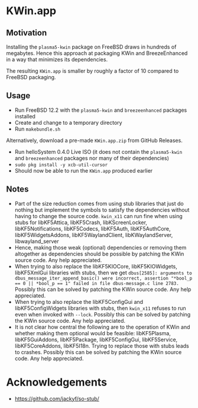 # KWin.app

## Motivation

Installing the `plasma5-kwin` package on FreeBSD draws in hundreds of megabytes. Hence this approach at packaging KWin and BreezeEnhanced in a way that minimizes its dependencies.

The resulting `KWin.app` is smaller by roughly a factor of 10 compared to FreeBSD packaging.

## Usage

* Run FreeBSD 12.2 with the `plasma5-kwin` and `breezeenhanced` packages installed
* Create and change to a temporary directory
* Run `makebundle.sh`

Alternatively, download a pre-made `KWin.app.zip` from GitHub Releases.

* Run helloSystem 0.4.0 Live ISO (it does not contain the `plasma5-kwin` and `breezeenhanced` packages nor many of their dependencies)
* `sudo pkg install -y xcb-util-cursor`
* Should now be able to run the `KWin.app` produced earlier

## Notes

* Part of the size reduction comes from using stub libraries that just do nothing but implement the symbols to satisfy the dependencies without having to change the source code. `kwin_x11` can run fine when using stubs for libKF5Attica, libKF5Crash, libKScreenLocker, libKF5Notifications, libKF5Codecs, libKF5Auth, libKF5AuthCore, libKF5WidgetsAddons, libKF5WaylandClient, libKWaylandServer, libwayland_server
* Hence, making those weak (optional) dependencies or removing them altogether as dependencies should be possible by patching the KWin source code. Any help appreciated.
* When trying to also replace the libKF5KIOCore, libKF5KIOWidgets, libKF5XmlGui libraries with stubs, then we get `dbus[2585]: arguments to dbus_message_iter_append_basic() were incorrect, assertion "*bool_p == 0 || *bool_p == 1" failed in file dbus-message.c line 2783.` Possibly this can be solved by patching the KWin source code. Any help appreciated.
* When trying to also replace the libKF5ConfigGui and libKF5ConfigWidgets libraries with stubs, then `kwin_x11` refuses to run even when invoked with `--lock`. Possibly this can be solved by patching the KWin source code. Any help appreciated.
* It is not clear how central the following are to the operation of KWin and whether making them optional would be feasible: libKF5Plasma, libKF5GuiAddons, libKF5Package, libKF5ConfigGui, libKF5Service, libKF5CoreAddons, libKF5I18n. Trying to replace those with stubs leads to crashes. Possibly this can be solved by patching the KWin source code. Any help appreciated.

# Acknowledgements

* https://github.com/jackyf/so-stub/
